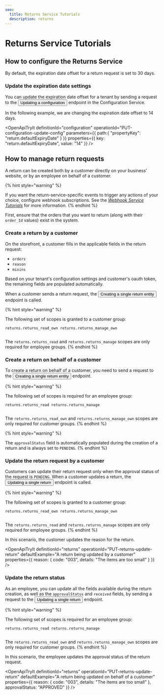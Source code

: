 ```yaml
---
seo:
  title: Returns Service Tutorials
  description: returns
---
```




 # Returns Service Tutorials

 ## How to configure the Returns Service

 By default, the expiration date offset for a return request is set to 30 days.

 ### Update the expiration date settings

 You can update the expiration date offset for a tenant by sending a request to the <nobr><Button to="/openapi/configuration/#operation/PUT-configuration-update-config" size="small">Updating a configuration</Button></nobr> endpoint in the Configuration Service.

 In the following example, we are changing the expiration date offset to 14 days.

<OpenApiTryIt
  definitionId="configuration"
  operationId="PUT-configuration-update-config"
    parameters={{
    path:{
         "propertyKey": "return.defaultExpiryDate"
    }
  }}
    properties={{
      key: "return.defaultExpiryDate",
      value: "14"
  }}
  />

 
 ## How to manage return requests

 A return can be created both by a customer directly on your business' website, or by an employee on behalf of a customer.


{% hint style="warning" %}

If you want the return-service-specific events to trigger any actions of your choice, configure webhook subscriptions. See the [*Webhook Service Tutorials*](/content/webhook) for more information.
{% endhint %}

 First, ensure that the orders that you want to return (along with their `order_Id` values) exist in the system.


 ### Create a return by a customer

 On the storefront, a customer fills in the applicable fields in the return request:
 
 * `orders`
 * `reason`
 * `mixins`

Based on your tenant's configuration settings and customer's oauth token, the remaining fields are populated automatically.

When a customer sends a return request, the <nobr><Button to="/openapi/returns/#operation/POST-returns-create-return" size="small">Creating a single return entity</Button></nobr> endpoint is called.

{% hint style="warning" %}

The following set of scopes is granted to a customer group:

```
returns.returns_read_own returns.returns_manage_own
 
```
The `returns.returns_read` and `returns.returns_manage` scopes are only required for employee groups.
{% endhint %}

 
<OpenApiTryIt
  definitionId="returns"
  operationId="POST-returns-create-return"
  defaultExample="A return requested by a customer"
  />
 

 ### Create a return on behalf of a customer


 To create a return on behalf of a customer, you need to send a request to the <nobr><Button to="/openapi/returns/#operation/POST-returns-create-return" size="small">Creating a single return entity</Button></nobr> endpoint.

 
{% hint style="warning" %}

The following set of scopes is required for an employee group:

```
returns.returns_read returns.returns_manage
 
```

The `returns.returns_read_own` and `returns.returns_manage_own` scopes are only required for customer groups.
{% endhint %}

<OpenApiTryIt
  definitionId="returns"
  operationId="POST-returns-create-return"
  defaultExample="A return requested on behalf of a customer"
  />

{% hint style="warning" %}

The `approvalStatus` field is automatically populated during the creation of a return and is always set to `PENDING`.
{% endhint %}


### Update the return request by a customer

Customers can update their return request only when the approval status of the request is `PENDING`. When a customer updates a return, the <nobr><Button to="/openapi/returns/#operation/PUT-returns-update-return" size="small">Updating a single return</Button></nobr> endpoint is called.

{% hint style="warning" %}

The following set of scopes is granted to a customer group:

```
returns.returns_read_own returns.returns_manage_own
 
```
The `returns.returns_read` and `returns.returns_manage` scopes are only required for employee groups.
{% endhint %}

In this scenario, the customer updates the reason for the return. 

<OpenApiTryIt
  definitionId="returns"
  operationId="PUT-returns-update-return"
  defaultExample="A return being updated by a customer"
  properties={{
    reason: {
      code: "003",
      details: "The items are too small"
      }
  }}
  />



 ### Update the return status

 As an employee, you can update all the fields available during the return creation, as well as the `approvalStatus` and `received` fields, by sending a request to the <nobr><Button to="/openapi/returns/#operation/PUT-returns-update-return" size="small">Updating a single return</Button></nobr> endpoint.
 
{% hint style="warning" %}

The following set of scopes is required for an employee group:

```
returns.returns_read returns.returns_manage
 
```
The `returns.returns_read_own` and `returns.returns_manage_own` scopes are only required for customer groups.
{% endhint %}


In this scenario, the employee updates the approval status of the return request.

<OpenApiTryIt
  definitionId="returns"
  operationId="PUT-returns-update-return"
  defaultExample="A return being updated on behalf of a customer"
  properties={{
    reason: {
      code: "003",
      details: "The items are too small"
      },
    approvalStatus: "APPROVED"
  }}
  />



 